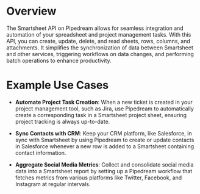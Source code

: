 # Overview

The Smartsheet API on Pipedream allows for seamless integration and automation of your spreadsheet and project management tasks. With this API, you can create, update, delete, and read sheets, rows, columns, and attachments. It simplifies the synchronization of data between Smartsheet and other services, triggering workflows on data changes, and performing batch operations to enhance productivity.

# Example Use Cases

- **Automate Project Task Creation**: When a new ticket is created in your project management tool, such as Jira, use Pipedream to automatically create a corresponding task in a Smartsheet project sheet, ensuring project tracking is always up-to-date.

- **Sync Contacts with CRM**: Keep your CRM platform, like Salesforce, in sync with Smartsheet by using Pipedream to create or update contacts in Salesforce whenever a new row is added to a Smartsheet containing contact information.

- **Aggregate Social Media Metrics**: Collect and consolidate social media data into a Smartsheet report by setting up a Pipedream workflow that fetches metrics from various platforms like Twitter, Facebook, and Instagram at regular intervals.
